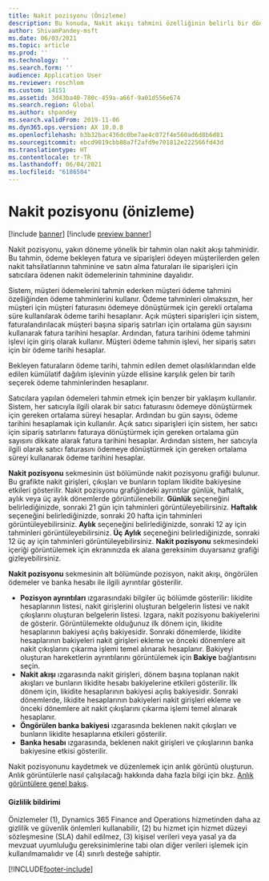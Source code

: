 ```yaml
---
title: Nakit pozisyonu (Önizleme)
description: Bu konuda, Nakit akışı tahmini özelliğinin belirli bir dönem için bir kuruluşun nakit pozisyonunu nasıl tahmin ettiği açıklanmaktadır. Ayrıca, farklı dönemlerin tahminlerini göstermek için kullanılabilen seçenekler de açıklanmıştır.
author: ShivamPandey-msft
ms.date: 06/03/2021
ms.topic: article
ms.prod: ''
ms.technology: ''
ms.search.form: ''
audience: Application User
ms.reviewer: roschlom
ms.custom: 14151
ms.assetid: 3d43ba40-780c-459a-a66f-9a01d556e674
ms.search.region: Global
ms.author: shpandey
ms.search.validFrom: 2019-11-06
ms.dyn365.ops.version: AX 10.0.8
ms.openlocfilehash: b3b32bac436dc0be7ae4c072f4e560ad6d8b6d81
ms.sourcegitcommit: ebcd9019cbb88a7f2afd9e701812e222566fd43d
ms.translationtype: HT
ms.contentlocale: tr-TR
ms.lasthandoff: 06/04/2021
ms.locfileid: "6186504"
---
```

# <a name="cash-position-preview"></a>Nakit pozisyonu (önizleme)

[!include [banner](../includes/banner.md)]
[!include [preview banner](../includes/preview-banner.md)]

Nakit pozisyonu, yakın döneme yönelik bir tahmin olan nakit akışı tahminidir. Bu tahmin, ödeme bekleyen fatura ve siparişleri ödeyen müşterilerden gelen nakit tahsilatlarının tahminine ve satın alma faturaları ile siparişleri için satıcılara ödenen nakit ödemelerinin tahminine dayalıdır.

Sistem, müşteri ödemelerini tahmin ederken müşteri ödeme tahmini özelliğinden ödeme tahminlerini kullanır. Ödeme tahminleri olmaksızın, her müşteri için müşteri faturasını ödemeye dönüştürmek için gerekli ortalama süre kullanılarak ödeme tarihi hesaplanır. Açık müşteri siparişleri için sistem, faturalandırılacak müşteri başına sipariş satırları için ortalama gün sayısını kullanarak fatura tarihini hesaplar. Ardından, fatura tarihini ödeme tahmini işlevi için giriş olarak kullanır. Müşteri ödeme tahmin işlevi, her sipariş satırı için bir ödeme tarihi hesaplar. 

Bekleyen faturaların ödeme tarihi, tahmin edilen demet olasılıklarından elde edilen kümülatif dağılım işlevinin yüzde ellisine karşılık gelen bir tarih seçerek ödeme tahminlerinden hesaplanır.

Satıcılara yapılan ödemeleri tahmin etmek için benzer bir yaklaşım kullanılır. Sistem, her satıcıyla ilgili olarak bir satıcı faturasını ödemeye dönüştürmek için gereken ortalama süreyi hesaplar. Ardından bu gün sayısı, ödeme tarihini hesaplamak için kullanılır. Açık satıcı siparişleri için sistem, her satıcı için sipariş satırlarını faturaya dönüştürmek için gereken ortalama gün sayısını dikkate alarak fatura tarihini hesaplar. Ardından sistem, her satıcıyla ilgili olarak satıcı faturasını ödemeye dönüştürmek için gereken ortalama süreyi kullanarak ödeme tarihini hesaplar.

**Nakit pozisyonu** sekmesinin üst bölümünde nakit pozisyonu grafiği bulunur. Bu grafikte nakit girişleri, çıkışları ve bunların toplam likidite bakiyesine etkileri gösterilir. Nakit pozisyonu grafiğindeki ayrıntılar günlük, haftalık, aylık veya üç aylık dönemlerde görüntülenebilir. **Günlük** seçeneğini belirlediğinizde, sonraki 21 gün için tahminleri görüntüleyebilirsiniz. **Haftalık** seçeneğini belirlediğinizde, sonraki 20 hafta için tahminleri görüntüleyebilirsiniz. **Aylık** seçeneğini belirlediğinizde, sonraki 12 ay için tahminleri görüntüleyebilirsiniz. **Üç Aylık** seçeneğini belirlediğinizde, sonraki 12 üç ay için tahminleri görüntüleyebilirsiniz. **Nakit pozisyonu** sekmesindeki içeriği görüntülemek için ekranınızda ek alana gereksinim duyarsanız grafiği gizleyebilirsiniz.

**Nakit pozisyonu** sekmesinin alt bölümünde pozisyon, nakit akışı, öngörülen ödemeler ve banka hesabı ile ilgili ayrıntılar gösterilir.

- **Pozisyon ayrıntıları** ızgarasındaki bilgiler üç bölümde gösterilir: likidite hesaplarının listesi, nakit girişlerini oluşturan belgelerin listesi ve nakit çıkışlarını oluşturan belgelerin listesi. Izgara, nakit pozisyonu bakiyelerini de gösterir. Görüntülemekte olduğunuz ilk dönem için, likidite hesaplarının bakiyesi açılış bakiyesidir. Sonraki dönemlerde, likidite hesaplarının bakiyeleri nakit girişleri ekleme ve önceki dönemlere ait nakit çıkışlarını çıkarma işlemi temel alınarak hesaplanır. Bakiyeyi oluşturan hareketlerin ayrıntılarını görüntülemek için **Bakiye** bağlantısını seçin.
- **Nakit akışı** ızgarasında nakit girişleri, dönem başına toplanan nakit akışları ve bunların likidite hesabı bakiyelerine etkileri gösterilir. İlk dönem için, likidite hesaplarının bakiyesi açılış bakiyesidir. Sonraki dönemlerde, likidite hesaplarının bakiyeleri nakit girişleri ekleme ve önceki dönemlere ait nakit çıkışlarını çıkarma işlemi temel alınarak hesaplanır.
- **Öngörülen banka bakiyesi** ızgarasında beklenen nakit çıkışları ve bunların likidite hesaplarına etkileri gösterilir.
- **Banka hesabı** ızgarasında, beklenen nakit girişleri ve çıkışlarının banka bakiyesine etkisi gösterilir.

Nakit pozisyonunu kaydetmek ve düzenlemek için anlık görüntü oluşturun. Anlık görüntülerle nasıl çalışılacağı hakkında daha fazla bilgi için bkz. [Anlık görüntülere genel bakış](payment-snapshots.md).

#### <a name="privacy-notice"></a>Gizlilik bildirimi
Önizlemeler (1), Dynamics 365 Finance and Operations hizmetinden daha az gizlilik ve güvenlik önlemleri kullanabilir, (2) bu hizmet için hizmet düzeyi sözleşmesine (SLA) dahil edilmez, (3) kişisel verileri veya yasal ya da mevzuat uyumluluğu gereksinimlerine tabi olan diğer verileri işlemek için kullanılmamalıdır ve (4) sınırlı desteğe sahiptir.

[!INCLUDE[footer-include](../../includes/footer-banner.md)]
